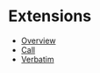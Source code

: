 # Extensions

- [Overview](./5_extensions/1_overview.md)
- [Call](./5_extensions/2_call.md)
- [Verbatim](./5_extensions/3_verbatim.md)
